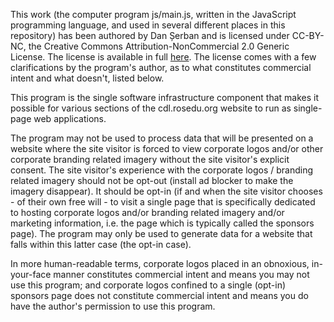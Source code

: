 This work (the computer program js/main.js, written in the JavaScript programming language, and used in several different places in this repository) has been authored by Dan Șerban and is licensed under CC-BY-NC, the Creative Commons Attribution-NonCommercial 2.0 Generic License. The license is available in full [here](http://creativecommons.org/licenses/by-nc/2.0/). The license comes with a few clarifications by the program's author, as to what constitutes commercial intent and what doesn't, listed below.

This program is the single software infrastructure component that makes it possible for various sections of the cdl.rosedu.org website to run as single-page web applications.

The program may not be used to process data that will be presented on a website where the site visitor is forced to view corporate logos and/or other corporate branding related imagery without the site visitor's explicit consent. The site visitor's experience with the corporate logos / branding related imagery should not be opt-out (install ad blocker to make the imagery disappear). It should be opt-in (if and when the site visitor chooses - of their own free will - to visit a single page that is specifically dedicated to hosting corporate logos and/or branding related imagery and/or marketing information, i.e. the page which is typically called the sponsors page). The program may only be used to generate data for a website that falls within this latter case (the opt-in case).

In more human-readable terms, corporate logos placed in an obnoxious, in-your-face manner constitutes commercial intent and means you may not use this program; and corporate logos confined to a single (opt-in) sponsors page does not constitute commercial intent and means you do have the author's permission to use this program.

